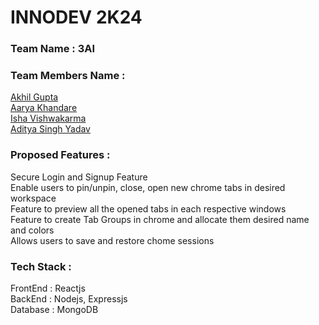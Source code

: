 <h1>INNODEV 2K24</h1>
<h3>Team Name : 3AI</h3>
<h3>Team Members Name : </h3>

[Akhil Gupta](https://github.com/akhil1g)
<br>
[Aarya Khandare](https://github.com/aaryak4554)
<br>
[Isha Vishwakarma](https://github.com/ishavishwakarma29)
<br>
[Aditya Singh Yadav](https://github.com/aditya-mnnit)
<br>
<h3>
  Proposed Features : 
</h3>
Secure Login and Signup Feature<br>
Enable users to pin/unpin, close, open new chrome tabs in desired workspace<br>
Feature to preview all the opened tabs in each respective windows<br>
Feature to create Tab Groups in chrome and allocate them desired name and colors<br>
Allows users to save and restore chome sessions<br>

<h3>
  Tech Stack : 
</h3>
FrontEnd : Reactjs<br>
BackEnd : Nodejs, Expressjs <br>
Database : MongoDB
<br>
